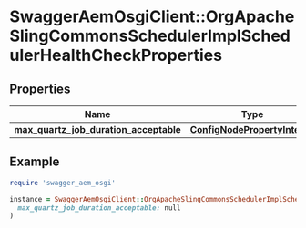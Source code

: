 # SwaggerAemOsgiClient::OrgApacheSlingCommonsSchedulerImplSchedulerHealthCheckProperties

## Properties

| Name | Type | Description | Notes |
| ---- | ---- | ----------- | ----- |
| **max_quartz_job_duration_acceptable** | [**ConfigNodePropertyInteger**](ConfigNodePropertyInteger.md) |  | [optional] |

## Example

```ruby
require 'swagger_aem_osgi'

instance = SwaggerAemOsgiClient::OrgApacheSlingCommonsSchedulerImplSchedulerHealthCheckProperties.new(
  max_quartz_job_duration_acceptable: null
)
```

